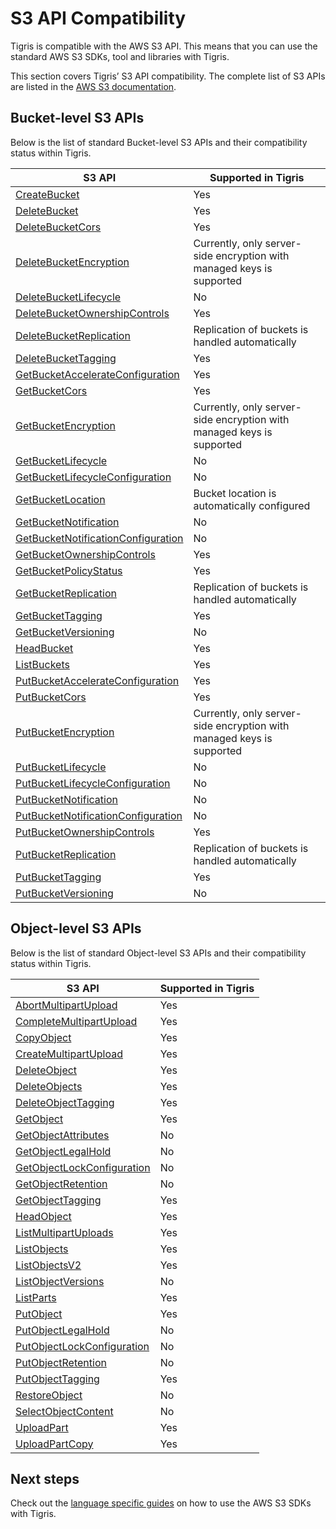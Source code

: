 # S3 API Compatibility

Tigris is compatible with the AWS S3 API. This means that you can use the
standard AWS S3 SDKs, tool and libraries with Tigris.

This section covers Tigris’ S3 API compatibility. The complete list of S3 APIs
are listed in the
[AWS S3 documentation](https://docs.aws.amazon.com/AmazonS3/latest/API/API_Operations_Amazon_Simple_Storage_Service.html).

## Bucket-level S3 APIs

Below is the list of standard Bucket-level S3 APIs and their compatibility
status within Tigris.

| S3 API                                                                                                                            | Supported in Tigris                                                   |
| --------------------------------------------------------------------------------------------------------------------------------- | --------------------------------------------------------------------- |
| [CreateBucket](https://docs.aws.amazon.com/AmazonS3/latest/API/API_CreateBucket.html)                                             | Yes                                                                   |
| [DeleteBucket](https://docs.aws.amazon.com/AmazonS3/latest/API/API_DeleteBucket.html)                                             | Yes                                                                   |
| [DeleteBucketCors](https://docs.aws.amazon.com/AmazonS3/latest/API/API_DeleteBucketCors.html)                                     | Yes                                                                   |
| [DeleteBucketEncryption](https://docs.aws.amazon.com/AmazonS3/latest/API/API_DeleteBucketEncryption.html)                         | Currently, only server-side encryption with managed keys is supported |
| [DeleteBucketLifecycle](https://docs.aws.amazon.com/AmazonS3/latest/API/API_DeleteBucketLifecycle.html)                           | No                                                                    |
| [DeleteBucketOwnershipControls](https://docs.aws.amazon.com/AmazonS3/latest/API/API_DeleteBucketOwnershipControls.html)           | Yes                                                                   |
| [DeleteBucketReplication](https://docs.aws.amazon.com/AmazonS3/latest/API/API_DeleteBucketReplication.html)                       | Replication of buckets is handled automatically                       |
| [DeleteBucketTagging](https://docs.aws.amazon.com/AmazonS3/latest/API/API_DeleteBucketTagging.html)                               | Yes                                                                   |
| [GetBucketAccelerateConfiguration](https://docs.aws.amazon.com/AmazonS3/latest/API/API_GetBucketAccelerateConfiguration.html)     | Yes                                                                   |
| [GetBucketCors](https://docs.aws.amazon.com/AmazonS3/latest/API/API_GetBucketCors.html)                                           | Yes                                                                   |
| [GetBucketEncryption](https://docs.aws.amazon.com/AmazonS3/latest/API/API_GetBucketEncryption.html)                               | Currently, only server-side encryption with managed keys is supported |
| [GetBucketLifecycle](https://docs.aws.amazon.com/AmazonS3/latest/API/API_GetBucketLifecycle.html)                                 | No                                                                    |
| [GetBucketLifecycleConfiguration](https://docs.aws.amazon.com/AmazonS3/latest/API/API_GetBucketLifecycleConfiguration.html)       | No                                                                    |
| [GetBucketLocation](https://docs.aws.amazon.com/AmazonS3/latest/API/API_GetBucketLocation.html)                                   | Bucket location is automatically configured                           |
| [GetBucketNotification](https://docs.aws.amazon.com/AmazonS3/latest/API/API_GetBucketNotification.html)                           | No                                                                    |
| [GetBucketNotificationConfiguration](https://docs.aws.amazon.com/AmazonS3/latest/API/API_GetBucketNotificationConfiguration.html) | No                                                                    |
| [GetBucketOwnershipControls](https://docs.aws.amazon.com/AmazonS3/latest/API/API_GetBucketOwnershipControls.html)                 | Yes                                                                   |
| [GetBucketPolicyStatus](https://docs.aws.amazon.com/AmazonS3/latest/API/API_GetBucketPolicyStatus.html)                           | Yes                                                                   |
| [GetBucketReplication](https://docs.aws.amazon.com/AmazonS3/latest/API/API_GetBucketReplication.html)                             | Replication of buckets is handled automatically                       |
| [GetBucketTagging](https://docs.aws.amazon.com/AmazonS3/latest/API/API_GetBucketTagging.html)                                     | Yes                                                                   |
| [GetBucketVersioning](https://docs.aws.amazon.com/AmazonS3/latest/API/API_GetBucketVersioning.html)                               | No                                                                    |
| [HeadBucket](https://docs.aws.amazon.com/AmazonS3/latest/API/API_HeadBucket.html)                                                 | Yes                                                                   |
| [ListBuckets](https://docs.aws.amazon.com/AmazonS3/latest/API/API_ListBuckets.html)                                               | Yes                                                                   |
| [PutBucketAccelerateConfiguration](https://docs.aws.amazon.com/AmazonS3/latest/API/API_PutBucketAccelerateConfiguration.html)     | Yes                                                                   |
| [PutBucketCors](https://docs.aws.amazon.com/AmazonS3/latest/API/API_PutBucketCors.html)                                           | Yes                                                                   |
| [PutBucketEncryption](https://docs.aws.amazon.com/AmazonS3/latest/API/API_PutBucketEncryption.html)                               | Currently, only server-side encryption with managed keys is supported |
| [PutBucketLifecycle](https://docs.aws.amazon.com/AmazonS3/latest/API/API_PutBucketLifecycle.html)                                 | No                                                                    |
| [PutBucketLifecycleConfiguration](https://docs.aws.amazon.com/AmazonS3/latest/API/API_PutBucketLifecycleConfiguration.html)       | No                                                                    |
| [PutBucketNotification](https://docs.aws.amazon.com/AmazonS3/latest/API/API_PutBucketNotification.html)                           | No                                                                    |
| [PutBucketNotificationConfiguration](https://docs.aws.amazon.com/AmazonS3/latest/API/API_PutBucketNotificationConfiguration.html) | No                                                                    |
| [PutBucketOwnershipControls](https://docs.aws.amazon.com/AmazonS3/latest/API/API_PutBucketOwnershipControls.html)                 | Yes                                                                   |
| [PutBucketReplication](https://docs.aws.amazon.com/AmazonS3/latest/API/API_PutBucketReplication.html)                             | Replication of buckets is handled automatically                       |
| [PutBucketTagging](https://docs.aws.amazon.com/AmazonS3/latest/API/API_PutBucketTagging.html)                                     | Yes                                                                   |
| [PutBucketVersioning](https://docs.aws.amazon.com/AmazonS3/latest/API/API_PutBucketVersioning.html)                               | No                                                                    |

## Object-level S3 APIs

Below is the list of standard Object-level S3 APIs and their compatibility
status within Tigris.

| S3 API                                                                                                            | Supported in Tigris |
| ----------------------------------------------------------------------------------------------------------------- | ------------------- |
| [AbortMultipartUpload](https://docs.aws.amazon.com/AmazonS3/latest/API/API_AbortMultipartUpload.html)             | Yes                 |
| [CompleteMultipartUpload](https://docs.aws.amazon.com/AmazonS3/latest/API/API_CompleteMultipartUpload.html)       | Yes                 |
| [CopyObject](https://docs.aws.amazon.com/AmazonS3/latest/API/API_CopyObject.html)                                 | Yes                 |
| [CreateMultipartUpload](https://docs.aws.amazon.com/AmazonS3/latest/API/API_CreateMultipartUpload.html)           | Yes                 |
| [DeleteObject](https://docs.aws.amazon.com/AmazonS3/latest/API/API_DeleteObject.html)                             | Yes                 |
| [DeleteObjects](https://docs.aws.amazon.com/AmazonS3/latest/API/API_DeleteObjects.html)                           | Yes                 |
| [DeleteObjectTagging](https://docs.aws.amazon.com/AmazonS3/latest/API/API_DeleteObjectTagging.html)               | Yes                 |
| [GetObject](https://docs.aws.amazon.com/AmazonS3/latest/API/API_GetObject.html)                                   | Yes                 |
| [GetObjectAttributes](https://docs.aws.amazon.com/AmazonS3/latest/API/API_GetObjectAttributes.html)               | No                  |
| [GetObjectLegalHold](https://docs.aws.amazon.com/AmazonS3/latest/API/API_GetObjectLegalHold.html)                 | No                  |
| [GetObjectLockConfiguration](https://docs.aws.amazon.com/AmazonS3/latest/API/API_GetObjectLockConfiguration.html) | No                  |
| [GetObjectRetention](https://docs.aws.amazon.com/AmazonS3/latest/API/API_GetObjectRetention.html)                 | No                  |
| [GetObjectTagging](https://docs.aws.amazon.com/AmazonS3/latest/API/API_GetObjectTagging.html)                     | Yes                 |
| [HeadObject](https://docs.aws.amazon.com/AmazonS3/latest/API/API_HeadObject.html)                                 | Yes                 |
| [ListMultipartUploads](https://docs.aws.amazon.com/AmazonS3/latest/API/API_ListMultipartUploads.html)             | Yes                 |
| [ListObjects](https://docs.aws.amazon.com/AmazonS3/latest/API/API_ListObjects.html)                               | Yes                 |
| [ListObjectsV2](https://docs.aws.amazon.com/AmazonS3/latest/API/API_ListObjectsV2.html)                           | Yes                 |
| [ListObjectVersions](https://docs.aws.amazon.com/AmazonS3/latest/API/API_ListObjectVersions.html)                 | No                  |
| [ListParts](https://docs.aws.amazon.com/AmazonS3/latest/API/API_ListParts.html)                                   | Yes                 |
| [PutObject](https://docs.aws.amazon.com/AmazonS3/latest/API/API_PutObject.html)                                   | Yes                 |
| [PutObjectLegalHold](https://docs.aws.amazon.com/AmazonS3/latest/API/API_PutObjectLegalHold.html)                 | No                  |
| [PutObjectLockConfiguration](https://docs.aws.amazon.com/AmazonS3/latest/API/API_PutObjectLockConfiguration.html) | No                  |
| [PutObjectRetention](https://docs.aws.amazon.com/AmazonS3/latest/API/API_PutObjectRetention.html)                 | No                  |
| [PutObjectTagging](https://docs.aws.amazon.com/AmazonS3/latest/API/API_PutObjectTagging.html)                     | Yes                 |
| [RestoreObject](https://docs.aws.amazon.com/AmazonS3/latest/API/API_RestoreObject.html)                           | No                  |
| [SelectObjectContent](https://docs.aws.amazon.com/AmazonS3/latest/API/API_SelectObjectContent.html)               | No                  |
| [UploadPart](https://docs.aws.amazon.com/AmazonS3/latest/API/API_UploadPart.html)                                 | Yes                 |
| [UploadPartCopy](https://docs.aws.amazon.com/AmazonS3/latest/API/API_UploadPartCopy.html)                         | Yes                 |

## Next steps

Check out the [language specific guides](../../sdks/s3/) on how to use the AWS
S3 SDKs with Tigris.
